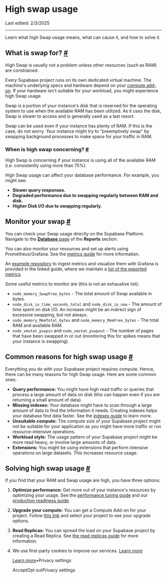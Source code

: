 # High swap usage

Last edited: 2/3/2025

* * *

Learn what high Swap usage means, what can cause it, and how to solve it.

## What is swap for? [\#](https://supabase.com/docs/guides/troubleshooting/exhaust-swap\#what-is-swap-for)

High Swap is usually not a problem unless other resources (such as RAM) are constrained.

Every Supabase project runs on its own dedicated virtual machine. The machine's underlying specs and hardware depend on your [compute add-on](https://supabase.com/docs/guides/platform/compute-add-ons). If your hardware isn't suitable for your workload, you might experience high Swap usage.

Swap is a portion of your instance's disk that is reserved for the operating system to use when the available RAM has been utilized. As it uses the disk, Swap is slower to access and is generally used as a last resort.

Swap can be used even if your instance has plenty of RAM. If this is the case, do not worry. Your instance might try to "preemptively swap" by swapping background processes to make space for your traffic in RAM.

### When is high swap concerning? [\#](https://supabase.com/docs/guides/troubleshooting/exhaust-swap\#when-is-high-swap-concerning)

High Swap is concerning if your instance is using all of the available RAM (i.e. consistently using more than 75%).

High Swap usage can affect your database performance. For example, you might see:

- **Slower query responses.**
- **Degraded performance due to swapping regularly between RAM and disk.**
- **Higher Disk I/O due to swapping regularly.**

## Monitor your swap [\#](https://supabase.com/docs/guides/troubleshooting/exhaust-swap\#monitor-your-swap)

You can check your Swap usage directly on the Supabase Platform. Navigate to the [**Database** page](https://supabase.com/dashboard/project/_/reports/database) of the **Reports** section.

You can also monitor your resources and set up alerts using Prometheus/Grafana. See the [metrics guide](https://supabase.com/docs/guides/platform/metrics) for more information.

An [example repository](https://github.com/supabase/supabase-grafana) to ingest metrics and visualize them with Grafana is provided in the linked guide, where we maintain a [list of the exported metrics](https://github.com/supabase/supabase-grafana/blob/main/docs/metrics.md).

Some useful metrics to monitor are (this is not an exhaustive list):

- `node_memory_SwapFree_bytes` \- The total amount of Swap available in bytes.
- `node_disk_io_time_seconds_total` and `node_disk_io_now` \- The amount of time spent on disk I/O. An increase might be an indirect sign of excessive swapping, but not always.
- `node_memory_MemTotal_bytes` and `node_memory_MemFree_bytes` \- The total RAM and available RAM.
- `node_vmstat_pswpin` and `node_vmstat_pswpout` \- The number of pages that have been swapped in or out (monitoring this for spikes means that your instance is swapping).

## Common reasons for high swap usage [\#](https://supabase.com/docs/guides/troubleshooting/exhaust-swap\#common-reasons-for-high-swap-usage)

Everything you do with your Supabase project requires compute. Hence, there can be many reasons for high Swap usage. Here are some common ones:

- **Query performance:** You might have high read traffic or queries that process a large amount of data on disk (this can happen even if you are returning a small amount of data).
- **Missing indexes:** Your database might have to scan through a large amount of data to find the information it needs. Creating indexes helps your database find data faster. See the [indexes guide](https://supabase.com/docs/guides/database/postgres/indexes) to learn more.
- **Unsuitable compute:** The compute size of your Supabase project might not be suitable for your application as you might have more traffic or run resource-intensive operations.
- **Workload style:** The usage pattern of your Supabase project might be more read heavy, or involve large amounts of data.
- **Extensions:** You might be using extensions that perform intensive operations on large datasets. This increases resource usage.

## Solving high swap usage [\#](https://supabase.com/docs/guides/troubleshooting/exhaust-swap\#solving-high-swap-usage)

If you find that your RAM and Swap usage are high, you have three options:

1. **Optimize performance:** Get more out of your instance's resources by optimizing your usage. See the [performance tuning guide](https://supabase.com/docs/guides/platform/performance#examining-query-performance) and our [production readiness guide](https://supabase.com/docs/guides/platform/going-into-prod#performance).
2. **Upgrade your compute:** You can get a Compute Add-on for your project. Follow [this link](https://supabase.com/dashboard/project/_/settings/compute-and-disk) and select your project to see your upgrade options.
3. **Read Replicas:** You can spread the load on your Supabase project by creating a Read Replica. See [the read replicas guide](https://supabase.com/docs/guides/platform/read-replicas) for more information.

1. We use first-party cookies to improve our services. [Learn more](https://supabase.com/privacy#8-cookies-and-similar-technologies-used-on-our-european-services)



   [Learn more](https://supabase.com/privacy#8-cookies-and-similar-technologies-used-on-our-european-services)•Privacy settings





   AcceptOpt outPrivacy settings